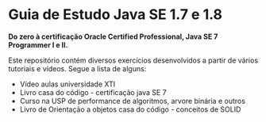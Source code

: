 # Guia de Estudo Java SE 1.7 e 1.8
<b>Do zero à certificação Oracle Certified Professional, Java SE 7 Programmer I e II.</b>

Este repositório contém diversos exercícios desenvolvidos a partir de vários tutoriais e vídeos.
Segue a lista de alguns:

- Vídeo aulas universidade XTI
- Livro casa do código - certificação java SE 7
- Curso na USP de performance de algoritmos, arvore binária e outros
- Livro de Orientação a objetos casa do código - conceitos de SOLID  



